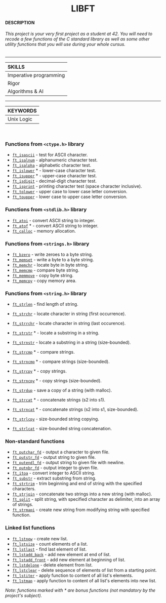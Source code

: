 <h1 align="center">
     LIBFT
</h1>


#### DESCRIPTION
###### This project is your very first project as a student at 42. You will need to recode a few functions of the C standard library as well as some other utility functions that you will use during your whole cursus.

-----------

| SKILLS |
| :--- |
| Imperative programming |
| Rigor |
| Algorithms & AI |

-------------

| KEYWORDS |
| :--- |
| Unix Logic |

<br>

### Functions from `<ctype.h>` library

* [`ft_isascii`](/ft_isascii.c)			- test for ASCII character.
* [`ft_isalnum`](/ft_isalnum.c)			- alphanumeric character test.
* [`ft_isalpha`](/ft_isalpha.c)			- alphabetic character test.
* [`ft_islower`](/ft_islower.c) *	- lower-case character test.
* [`ft_isupper`](/ft_isupper.c) *	- upper-case character test.
* [`ft_isdigit`](/ft_isdigit.c)			- decimal-digit character test.
* [`ft_isprint`](/ft_isprint.c)			- printing character test (space character inclusive).
* [`ft_tolower`](/ft_tolower.c)			- upper case to lower case letter conversion.
* [`ft_toupper`](/ft_toupper.c)			- lower case to upper case letter conversion.

### Functions from `<stdlib.h>` library

* [`ft_atoi`](/ft_atoi.c)		- convert ASCII string to integer.
* [`ft_atof`](/ft_atof.c) *		- convert ASCII string to integer.
* [`ft_calloc`](/ft_calloc.c)	- memory allocation.

### Functions from `<strings.h>` library

* [`ft_bzero`](/ft_bzero.c)		- write zeroes to a byte string.
* [`ft_memset`](/ft_memset.c)		- write a byte to a byte string.
* [`ft_memchr`](/ft_memchr.c)		- locate byte in byte string.
* [`ft_memcmp`](/ft_memcmp.c)		- compare byte string.
* [`ft_memmove`](/ft_memmove.c)	- copy byte string.
* [`ft_memcpy`](/ft_memcpy.c)		- copy memory area.

### Functions from `<string.h>` library

* [`ft_strlen`](/ft_strlen.c)				- find length of string.
* [`ft_strchr`](/ft_strchr.c)				- locate character in string (first occurrence).
* [`ft_strrchr`](/ft_strrchr.c)			- locate character in string (last occurence).
* [`ft_strstr`](/ft_strstr.c) *		- locate a substring in a string.
* [`ft_strnstr`](/ft_strnstr.c)			- locate a substring in a string (size-bounded).
* [`ft_strcmp`](/ft_strcmp.c) *		- compare strings.
* [`ft_strncmp`](/ft_strncmp.c) *			- compare strings (size-bounded).
* [`ft_strcpy`](/ft_strcpy.c) *		- copy strings.

* [`ft_strncpy`](/ft_strncpy.c) *	- copy strings (size-bounded).

* [`ft_strdup`](/ft_strdup.c)				- save a copy of a string (with malloc).

* [`ft_strcat`](/ft_strcat.c) *		- concatenate strings (s2 into s1).

* [`ft_strncat`](/ft_strncat.c) *	- concatenate strings (s2 into s1, size-bounded).

* [`ft_strlcpy`](/ft_strlcpy.c)			- size-bounded string copying.

* [`ft_strlcat`](/ft_strlcat.c)			- size-bounded string concatenation.

### Non-standard functions

* [`ft_putchar_fd`](put/ft_putchar_fd.c)		- output a character to given file.
* [`ft_putstr_fd`](put/ft_putstr_fd.c)		- output string to given file.
* [`ft_putendl_fd`](put/ft_putendl_fd.c)		- output string to given file with newline.
* [`ft_putnbr_fd`](put/ft_putnbr_fd.c)		- output integer to given file.
* [`ft_itoa`](/ft_itoa.c)					- convert integer to ASCII string.
* [`ft_substr`](/ft_substr.c)				- extract substring from string.
* [`ft_strtrim`](/ft_strtrim.c)			- trim beginning and end of string with the specified characters.
* [`ft_strjoin`](/ft_strjoin.c)			- concatenate two strings into a new string (with malloc).
* [`ft_split`](/ft_split.c)				- split string, with specified character as delimiter, into an array of strings.
* [`ft_strmapi`](/ft_strmapi.c)			- create new string from modifying string with specified function.

### Linked list functions

* [`ft_lstnew`](/ft_lstnew.c)				- create new list.
* [`ft_lstsize`](/ft_lstsize.c)			- count elements of a list.
* [`ft_lstlast`](/ft_lstlast.c)			- find last element of list.
* [`ft_lstadd_back`](/ft_lstadd_back.c)	- add new element at end of list.
* [`ft_lstadd_front`](/ft_lstadd_front.c)	- add new element at beginning of list.
* [`ft_lstdelone`](/ft_lstdelone.c)		- delete element from list.
* [`ft_lstclear`](/ft_lstclear.c)			- delete sequence of elements of list from a starting point.
* [`ft_lstiter`](/ft_lstiter.c)			- apply function to content of all list's elements.
* [`ft_lstmap`](/ft_lstmap.c)				- apply function to content of all list's elements into new list.

_Note: functions marked with * are bonus functions (not mandatory by the project's subject)._
